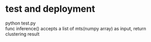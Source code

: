 # test and deployment  
python test.py  
func inference() accepts a list of mts(numpy array) as input, return clustering result

